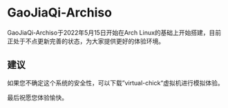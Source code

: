 # GaoJiaQi-Archiso
GaoJiaQi-Archiso于2022年5月15日开始在Arch Linux的基础上开始搭建，目前正处于不点更新完善的状态，为大家提供更好的体验环境。
## 建议
如果您不确定这个系统的安全性，可以下载”virtual-chick“虚拟机进行模拟体验。

最后祝愿您体验愉快。
